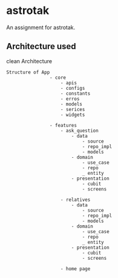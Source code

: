 # astrotak

An assignment for astrotak.

## Architecture used

clean Architecture

    Structure of App 
                    - core
                        - apis
                        - configs
                        - constants
                        - erros
                        - models
                        - serices
                        - widgets
                    
                    - features
                        - ask_question
                            - data
                                - source
                                - repo_impl
                                - models
                            - domain
                                - use_case
                                - repo
                                _ entity
                            - presentation
                                - cubit
                                - screens

                        - relatives
                            - data
                                - source
                                - repo_impl
                                - models
                            - domain
                                - use_case
                                - repo
                                _ entity
                            - presentation
                                - cubit
                                - screens                                    

                        - home page

